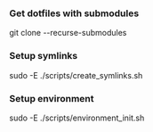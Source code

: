 ### Get dotfiles with submodules
git clone --recurse-submodules <repository-url>

### Setup symlinks
sudo -E ./scripts/create_symlinks.sh

### Setup environment
sudo -E ./scripts/environment_init.sh
